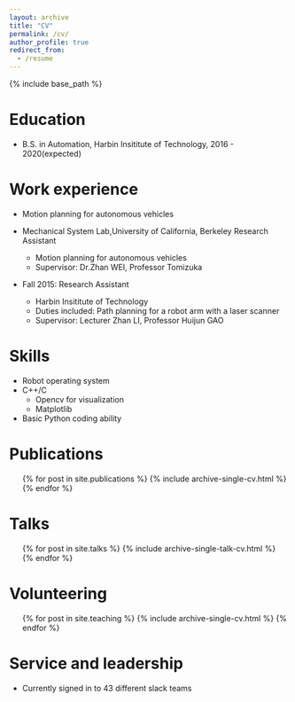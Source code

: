 ```yaml
---
layout: archive
title: "CV"
permalink: /cv/
author_profile: true
redirect_from:
  - /resume
---
```


{% include base_path %}

Education
======
* B.S. in Automation, Harbin Insititute of Technology, 2016 - 2020(expected)


Work experience
======
* Motion planning for autonomous vehicles
* Mechanical System Lab,University of California, Berkeley     Research Assistant
  * Motion planning for autonomous vehicles
  * Supervisor: Dr.Zhan WEI, Professor Tomizuka

* Fall 2015: Research Assistant
  * Harbin Insititute of Technology
  * Duties included: Path planning for a robot arm with a laser scanner
  * Supervisor: Lecturer Zhan LI, Professor Huijun GAO
  
Skills
======
* Robot operating system
* C++/C
  * Opencv for visualization
  * Matplotlib
* Basic Python coding ability


Publications
======
  <ul>{% for post in site.publications %}
    {% include archive-single-cv.html %}
  {% endfor %}</ul>
  
Talks
======
  <ul>{% for post in site.talks %}
    {% include archive-single-talk-cv.html %}
  {% endfor %}</ul>
  
Volunteering
======
  <ul>{% for post in site.teaching %}
    {% include archive-single-cv.html %}
  {% endfor %}</ul>
  
Service and leadership
======
* Currently signed in to 43 different slack teams
